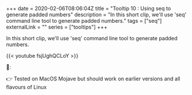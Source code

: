 +++ 
date = 2020-02-06T08:06:04Z
title = "Tooltip 10 : Using seq to generate padded numbers"
description = "In this short clip, we'll use 'seq' command line tool to generate padded numbers."
tags = ["seq"]
externalLink = ""
series = ["tooltips"]
+++

In this short clip, we'll use 'seq' command line tool to generate padded numbers.

{{< youtube fsjUghQCLoY >}}

📝:

👉 Tested on MacOS Mojave but should work on earlier versions and all flavours of Linux

